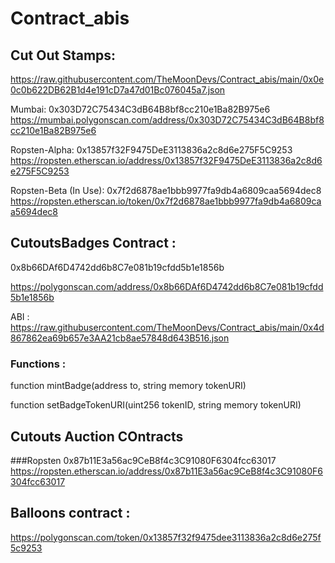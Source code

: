 # Contract_abis

## Cut Out Stamps: 

https://raw.githubusercontent.com/TheMoonDevs/Contract_abis/main/0x0e0c0b622DB62B1d4e191cD7a47d01Bc076045a7.json

Mumbai: 0x303D72C75434C3dB64B8bf8cc210e1Ba82B975e6
https://mumbai.polygonscan.com/address/0x303D72C75434C3dB64B8bf8cc210e1Ba82B975e6

Ropsten-Alpha: 0x13857f32F9475DeE3113836a2c8d6e275F5C9253
https://ropsten.etherscan.io/address/0x13857f32F9475DeE3113836a2c8d6e275F5C9253

Ropsten-Beta (In Use): 0x7f2d6878ae1bbb9977fa9db4a6809caa5694dec8
https://ropsten.etherscan.io/token/0x7f2d6878ae1bbb9977fa9db4a6809caa5694dec8


## CutoutsBadges Contract :

0x8b66DAf6D4742dd6b8C7e081b19cfdd5b1e1856b

https://polygonscan.com/address/0x8b66DAf6D4742dd6b8C7e081b19cfdd5b1e1856b

ABI : https://raw.githubusercontent.com/TheMoonDevs/Contract_abis/main/0x4d867862ea69b657e3AA21cb8ae57848d643B516.json

### Functions : 

function mintBadge(address to, string memory tokenURI)

function setBadgeTokenURI(uint256 tokenID, string memory tokenURI) 


## Cutouts Auction COntracts

###Ropsten
0x87b11E3a56ac9CeB8f4c3C91080F6304fcc63017
https://ropsten.etherscan.io/address/0x87b11E3a56ac9CeB8f4c3C91080F6304fcc63017

## Balloons contract : 

https://polygonscan.com/token/0x13857f32f9475dee3113836a2c8d6e275f5c9253
